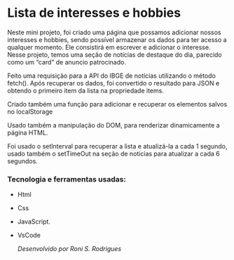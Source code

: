 <h1>Lista de interesses e hobbies</h1>

<p>Neste mini projeto, foi criado uma página que possamos adicionar nossos interesses e hobbies,
  sendo possível armazenar os dados para ter acesso a qualquer momento.
  Ele consistirá em escrever e adicionar o interesse.
  Nesse projeto, temos uma seção de notícias de destaque do dia,
  parecido como um “card” de anuncio patrocinado.</p>

  <p>Feito uma requisição para a API do IBGE de notícias utilizando o método fetch().
    Após recuperar os dados, foi convertido o resultado para JSON e obtendo o primeiro item da lista na propriedade items.</p>
    
  <p>Criado também uma função para adicionar e recuperar os elementos salvos no localStorage</p>

  <p>Usado também a manipulação do DOM, para renderizar dinamicamente a página HTML.</p>

  <p>Foi usado o setInterval para recuperar a lista e atualizá-la a cada 1 segundo,
    usado também o setTimeOut na seção de noticias para atualizar a cada 6 segundos.</p>

<h3>Tecnologia e ferramentas usadas:</h3>

* Html
* Css
* JavaScript.
* VsCode


  *Desenvolvido por Roni S. Rodrigues*
  
